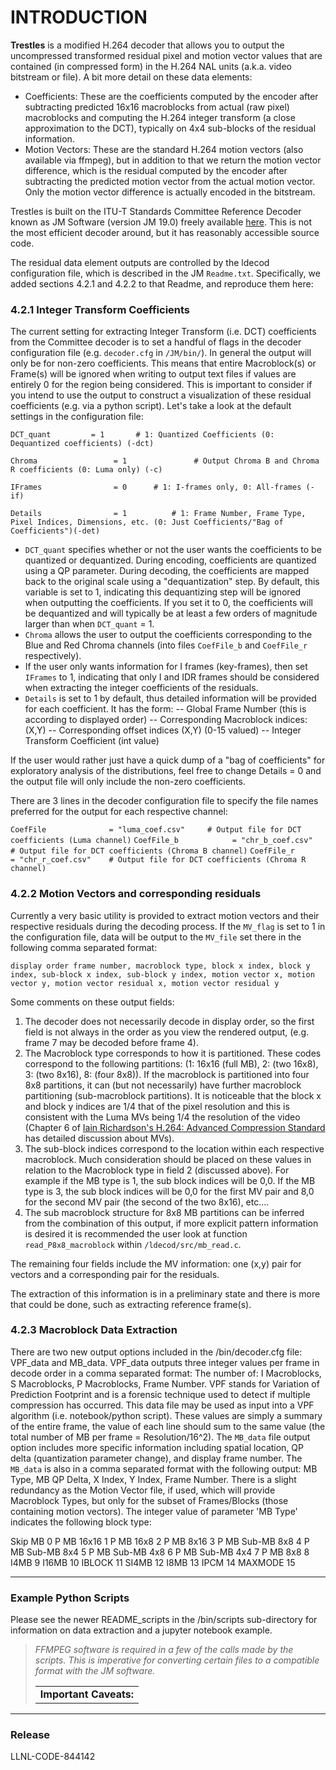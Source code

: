 # INTRODUCTION #

**Trestles** is a modified H.264 decoder that allows you to output the uncompressed  transformed residual pixel and motion vector values that are contained (in compressed form) in the H.264 NAL units (a.k.a. video bitstream or file).  A bit more detail on these data elements:

 - Coefficients:  These are the coefficients computed by the encoder after subtracting predicted 16x16 macroblocks from actual (raw pixel) macroblocks and computing the H.264 integer transform (a close approximation to the DCT), typically on 4x4 sub-blocks of the residual information.
 - Motion Vectors:  These are the standard H.264 motion vectors (also available via ffmpeg), but in addition to that we return the motion vector difference, which is the residual computed by the encoder after subtracting the predicted motion vector from the actual motion vector.  Only the motion vector difference is actually encoded in the bitstream.

Trestles is built on the ITU-T Standards Committee Reference Decoder known as JM Software (version JM 19.0) freely available [here](https://iphome.hhi.de/suehring/tml/).  This is not the most efficient decoder around, but it has reasonably accessible source code.

The residual data element outputs are controlled by the ldecod configuration file, which is described in the JM `Readme.txt`.  Specifically, we added sections 4.2.1 and 4.2.2 to that Readme, and reproduce them here:


### 4.2.1 Integer Transform Coefficients ##

The current setting for extracting Integer Transform (i.e. DCT) coefficients from the Committee decoder is to set a handful of flags in the decoder configuration file (e.g. `decoder.cfg` in `/JM/bin/`).  In general the output will only be for non-zero coefficients.  This means that entire Macroblock(s) or Frame(s) will be ignored when writing to output text files if values are entirely 0 for the region being considered.  This is important to consider if you intend to use the output to construct a visualization of these residual coefficients (e.g. via a python script).  Let's take a look at the default settings in the configuration file:

`DCT_quant	       = 1		 # 1: Quantized Coefficients (0: Dequantized coefficients) (-dct)`

`Chroma                 = 1               # Output Chroma B and Chroma R coefficients (0: Luma only) (-c)`

`IFrames                = 0		 # 1: I-frames only, 0: All-frames (-if)`

`Details                = 1	         # 1: Frame Number, Frame Type, Pixel Indices, Dimensions, etc. (0: Just Coefficients/"Bag of Coefficients")(-det)`



 - `DCT_quant` specifies whether or not the user wants the coefficients to be quantized or dequantized.  During encoding, coefficients are quantized using a QP parameter.  During decoding, the coefficients are mapped back to the original scale using a "dequantization" step.  By default, this variable is set to 1, indicating this dequantizing step will be ignored when outputting the coefficients.  If you set it to 0, the coefficients will be dequantized and will typically be at least a few orders of magnitude larger than when `DCT_quant` = 1.
 - `Chroma` allows the user to output the coefficients corresponding to the Blue and Red Chroma channels (into files `CoefFile_b` and `CoefFile_r` respectively).
 - If the user only wants information for I frames (key-frames), then set `IFrames` to 1, indicating that only I and IDR frames should be considered when extracting the integer coefficients of the residuals.
 - `Details` is set to 1 by default, thus detailed information will be provided for each coefficient.  It has the form:
 -- Global Frame Number (this is according to displayed order)
 -- Corresponding Macroblock indices: (X,Y)
 -- Corresponding offset indices (X,Y) (0-15 valued)
 -- Integer Transform Coefficient (int value)
 
 If the user would rather just have a quick dump of a "bag of coefficients" for exploratory analysis of the distributions, feel free to change Details = 0 and the output file will only include the non-zero coefficients.
 

There are 3 lines in the decoder configuration file to specify the file names preferred for the output for each respective channel:

`CoefFile              = "luma_coef.csv"     # Output file for DCT coefficients (Luma channel)`
`CoefFile_b            = "chr_b_coef.csv"    # Output file for DCT coefficients (Chroma B channel)`
`CoefFile_r            = "chr_r_coef.csv"    # Output file for DCT coefficients (Chroma R channel)`


### 4.2.2  Motion Vectors and corresponding residuals ##

Currently a very basic utility is provided to extract motion vectors and their respective residuals during the decoding process. If the `MV_flag` is set to 1 in the configuration file, data will be output to the `MV_file` set there in the following comma separated format:

`display order frame number, macroblock type, block x index, block y index, sub-block x index, sub-block y index, motion vector x, motion vector y, motion vector residual x, motion vector residual y`

Some comments on these output fields:

 1. The decoder does not necessarily decode in display order, so the first field is not always in the order as you view the rendered output, (e.g. frame 7 may be decoded before frame 4).
 2. The Macroblock type corresponds to how it is partitioned.  These codes correspond to the following partitions: (1: 16x16 (full MB), 2: (two 16x8), 3: (two 8x16), 8: (four 8x8)).  If the macroblock is partitioned into four 8x8 partitions, it can (but not necessarily) have further macroblock partitioning (sub-macroblock partitions).  It is noticeable that the block x and block y indices are 1/4 that of the pixel resolution and this is consistent with the Luma MVs being 1/4 the resolution of the video (Chapter 6 of [Iain Richardson's H.264: Advanced Compression Standard](https://www.wiley.com/en-us/The+H+264+Advanced+Video+Compression+Standard,+2nd+Edition-p-9780470516928) has detailed discussion about MVs).
 3. The sub-block indices correspond to the location within each respective macroblock.  Much consideration should be placed on these values in relation to the Macroblock type in field 2 (discussed above).  For example if the MB type is 1, the sub block indices will be 0,0.  If the MB type is 3, the sub block indices will be 0,0 for the first MV pair and 8,0 for the second MV pair (the second of the two 8x16), etc....
 4. The sub macroblock structure for 8x8 MB partitions can be inferred from the combination of this output, if more explicit pattern information is desired it is recommended the user look at function `read_P8x8_macroblock` within `/ldecod/src/mb_read.c`.

The remaining four fields include the MV information: one (x,y) pair for vectors and a corresponding pair for the residuals.

The extraction of this information is in a preliminary state and there is more that could be done, such as extracting reference frame(s).

### 4.2.3 Macroblock Data Extraction  ######

There are two new output options included in the /bin/decoder.cfg file:  VPF_data and MB_data.  VPF_data outputs three integer values per frame in decode order in a comma separated format: The number of: I Macroblocks, S Macroblocks, P Macroblocks, Frame Number.  VPF stands for Variation of Prediction Footprint and is a forensic technique used to detect if multiple compression has occurred.  This data file may be used as input into a VPF algorithm (i.e. notebook/python script).  These values are simply a summary of the entire frame, the value of each line should sum to the same value (the total number of MB per frame = Resolution/16^2).
The `MB_data` file output option includes more specific information including spatial location, QP delta (quantization parameter change), and display frame number.  The `MB_data` is also in a comma separated format with the following output:  MB Type, MB QP Delta, X Index, Y Index, Frame Number.  There is a slight redundancy as the Motion Vector file, if used, which will provide Macroblock Types, but only for the subset of Frames/Blocks (those containing motion vectors).  The integer value of parameter 'MB Type' indicates the following block type:

Skip  MB    			0
P MB  16x16  			1
P MB  16x8   			2
P MB  8x16   			3
P MB  Sub-MB 8x8      		4
P MB  Sub-MB  8x4       	5
P MB  Sub-MB 4x8        	6
P MB  Sub-MB  4x4               7
P MB  8x8           		8
I4MB           			9
I16MB         			10
IBLOCK      			11
SI4MB         			12
I8MB          			13
IPCM        			14
MAXMODE    			15  

---
### Example Python Scripts ###

Please see the newer README_scripts in the /bin/scripts sub-directory for information on data extraction and a jupyter notebook example.

<blockquote>
<table>
    <tr>
        <td><strong>Important Caveats:</strong></td>
    </tr>
    <tr>
            <p><em>FFMPEG software is required in a few of the calls made by the scripts. This is imperative for converting certain files to a compatible format with the JM software.</em></p>
        </td>
    </tr>
</table>
</blockquote>

---

### Release ##

LLNL-CODE-844142


